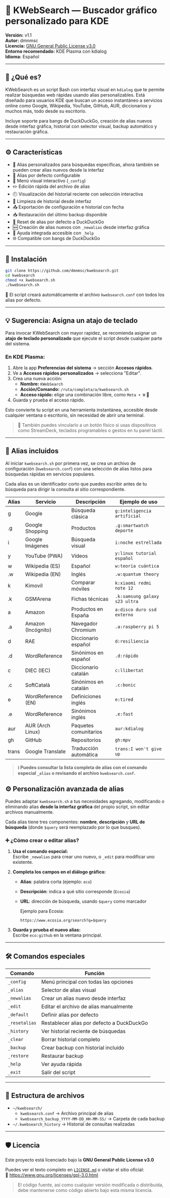 # 📘 KWebSearch — Buscador gráfico personalizado para KDE

**Versión:** v1.1  
**Autor:** dmnmsc  
**Licencia:** [GNU General Public License v3.0](https://www.gnu.org/licenses/gpl-3.0.html)  
**Entorno recomendado:** KDE Plasma con kdialog  
**Idioma:** Español

---

## 🎯 ¿Qué es?

KWebSearch es un script Bash con interfaz visual en `kdialog` que te permite realizar búsquedas web rápidas usando alias personalizables. Está diseñado para usuarios KDE que buscan un acceso instantáneo a servicios online como Google, Wikipedia, YouTube, GitHub, AUR, diccionarios y muchos más, todo desde su escritorio.

Incluye soporte para bangs de DuckDuckGo, creación de alias nuevos desde interfaz gráfica, historial con selector visual, backup automático y restauración gráfica.

---

## ⚙️ Características

- 🔎 Alias personalizados para búsquedas específicas, ahora también se pueden crear alias nuevos desde la interfaz  
- 🧠 Alias por defecto configurable  
- 📘 Menú visual interactivo (`_config`)  
- ✏️ Edición rápida del archivo de alias
- 🕘 Visualización del historial reciente con selección interactiva
- 🧹 Limpieza de historial desde interfaz  
- 📤 Exportación de configuración e historial con fecha  
- 📥 Restauración del último backup disponible  
- 🔄 Reset de alias por defecto a DuckDuckGo  
- 🆕 Creación de alias nuevos con `_newalias` desde interfaz gráfica  
- 🧾 Ayuda integrada accesible con `_help`  
- 🌐 Compatible con bangs de DuckDuckGo

---

## 🚀 Instalación

```bash
git clone https://github.com/dmnmsc/kwebsearch.git
cd kwebsearch
chmod +x kwebsearch.sh
./kwebsearch.sh
```
 📝 El script creará automáticamente el archivo `kwebsearch.conf` con todos los alias por defecto.

---

## 💡 Sugerencia: Asigna un atajo de teclado

Para invocar KWebSearch con mayor rapidez, se recomienda asignar un **atajo de teclado personalizado** que ejecute el script desde cualquier parte del sistema.

### En KDE Plasma:

1. Abre la app **Preferencias del sistema** → sección **Accesos rápidos**.  
2. Ve a **Accesos rápidos personalizados** → selecciona "Editar".  
3. Crea una nueva acción:  
   - **Nombre:** `KWebSearch`  
   - **Acción/Comando:** `/ruta/completa/a/kwebsearch.sh`  
   - **Acceso rápido:** elige una combinación libre, como `Meta + W` 🔁  
4. Guarda y prueba el acceso rápido.

Esto convierte tu script en una herramienta instantánea, accesible desde cualquier ventana o escritorio, sin necesidad de abrir una terminal.

> 🧠 También puedes vincularlo a un botón físico si usas dispositivos como StreamDeck, teclados programables o gestos en tu panel táctil.

---

## 🔧 Alias incluidos

Al iniciar `kwebsearch.sh` por primera vez, se crea un archivo de configuración (`kwebsearch.conf`) con una selección de alias listos para búsquedas rápidas en servicios populares.  

Cada alias es un identificador corto que puedes escribir antes de tu búsqueda para dirigir la consulta al sitio correspondiente.

| Alias | Servicio             | Descripción              | Ejemplo de uso                   |
|-------|----------------------|--------------------------|-----------------------------------|
| g     | Google               | Búsqueda clásica         | `g:inteligencia artificial`       |
| .g    | Google Shopping      | Productos                | `.g:smartwatch deporte`           |
| i     | Google Imágenes      | Búsqueda visual          | `i:noche estrellada`              |
| y     | YouTube (PWA)        | Vídeos                   | `y:linux tutorial español`        |
| w     | Wikipedia (ES)       | Español                  | `w:teoría cuántica`               |
| .w    | Wikipedia (EN)       | Inglés                   | `.w:quantum theory`               |
| k     | Kimovil              | Comparar móviles         | `k:xiaomi redmi note 12`          |
| .k    | GSMArena             | Fichas técnicas          | `.k:samsung galaxy s23 ultra`     |
| a     | Amazon               | Productos en España      | `a:disco duro ssd externo`        |
| .a    | Amazon (Incógnito)   | Navegador Chromium       | `.a:raspberry pi 5`               |
| d     | RAE                  | Diccionario español      | `d:resiliencia`                   |
| .d    | WordReference        | Sinónimos en español     | `.d:rápido`                       |
| c     | DIEC (IEC)           | Diccionario catalán      | `c:llibertat`                     |
| .c    | SoftCatalà           | Sinónimos en catalán     | `.c:bonic`                        |
| e     | WordReference (EN)   | Definiciones inglés      | `e:tired`                         |
| .e    | WordReference        | Sinónimos inglés         | `.e:fast`                         |
| aur   | AUR (Arch Linux)     | Paquetes comunitarios    | `aur:kdialog`                     |
| gh    | GitHub               | Repositorios             | `gh:mpv`                          |
| trans | Google Translate     | Traducción automática    | `trans:I won't give up`           |


> **ℹ️ Puedes consultar la lista completa de alias con el comando especial `_alias` o revisando el archivo `kwebsearch.conf`.**
> 
## ⚙️ Personalización avanzada de alias

Puedes adaptar `kwebsearch.sh` a tus necesidades agregando, modificando o eliminando alias **desde la interfaz gráfica** del propio script, sin editar archivos manualmente.  

Cada alias tiene tres componentes: **nombre**, **descripción** y **URL de búsqueda** (donde `$query` será reemplazado por lo que busques).

### ➕ ¿Cómo crear o editar alias?

1. **Usa el comando especial:**  
   Escribe `_newalias` para crear uno nuevo, o `_edit` para modificar uno existente.

2. **Completa los campos en el diálogo gráfico:**  
   - **Alias**: palabra corta (ejemplo: `eco`)
   - **Descripción**: indica a qué sitio corresponde (`Ecosia`)
   - **URL**: dirección de búsqueda, usando `$query` como marcador  

     Ejemplo para Ecosia:  
     ```
     https://www.ecosia.org/search?q=$query
     ```

3. **Guarda y prueba el nuevo alias:**  
   Escribe `eco:github` en la ventana principal.
---

## 🛠️ Comandos especiales

| Comando         | Función                                  |
|-----------------|------------------------------------------|
| `_config`       | Menú principal con todas las opciones    |
| `_alias`        | Selector de alias visual                 |
| `_newalias`     | Crear un alias nuevo desde interfaz      |
| `_edit`         | Editar el archivo de alias manualmente   |
| `_default`      | Definir alias por defecto                |
| `_resetalias`   | Restablecer alias por defecto a DuckDuckGo |
| `_history`      | Ver historial reciente de búsquedas      |
| `_clear`        | Borrar historial completo                |
| `_backup`       | Crear backup con historial incluido      |
| `_restore`      | Restaurar backup                         |
| `_help`         | Ver ayuda rápida                         |
| `_exit`         | Salir del script                         |

---

## 📂 Estructura de archivos

- `~/kwebsearch/`  
  - `kwebsearch.conf` → Archivo principal de alias  
  - `kwebsearch_backup_YYYY-MM-DD_HH-MM-SS/` → Carpeta de cada backup  
- `~/.kwebsearch_history` → Historial de consultas realizadas

---

## 🛡️ Licencia

Este proyecto está licenciado bajo la **GNU General Public License v3.0**

Puedes ver el texto completo en [`LICENSE.md`](./LICENSE.md) o visitar el sitio oficial:  
🔗 https://www.gnu.org/licenses/gpl-3.0.html

> El código fuente, así como cualquier versión modificada o distribuida, debe mantenerse como código abierto bajo esta misma licencia.
